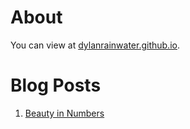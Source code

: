 # About

You can view at [dylanrainwater.github.io](https://www.dylanrainwater.github.io).

# Blog Posts

1. [Beauty in Numbers](https://www.dylanrainwater.github.io/beauty_in_numbers.html)
